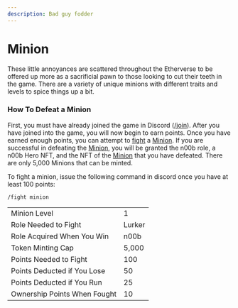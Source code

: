 ```yaml
---
description: Bad guy fodder
---
```


# Minion

These little annoyances are scattered throughout the Etherverse to be offered up more as a sacrificial pawn to those looking to cut their teeth in the game. There are a variety of unique minions with different traits and levels to spice things up a bit.

### How To Defeat a Minion

First, you must have already joined the game in Discord ([/join](../../discord-bot/join.md)). After you have joined into the game, you will now begin to earn points. Once you have earned enough points, you can attempt to [fight](../../gameplay/fighting.md) a [Minion](minion.md). If you are successful in defeating the [Minion](minion.md), you will be granted the n00b role, a n00b Hero NFT, and the NFT of the [Minion](minion.md) that you have defeated. There are only 5,000 Minions that can be minted.&#x20;

To fight a minion, issue the following command in discord once you have at least 100 points:

```
/fight minion
```

|                              |        |
| ---------------------------- | ------ |
| Minion Level                 | 1      |
| Role Needed to Fight         | Lurker |
| Role Acquired When You Win   | n00b   |
| Token Minting Cap            | 5,000  |
| Points Needed to Fight       | 100    |
| Points Deducted if You Lose  | 50     |
| Points Deducted if You Run   | 25     |
| Ownership Points When Fought | 10     |


